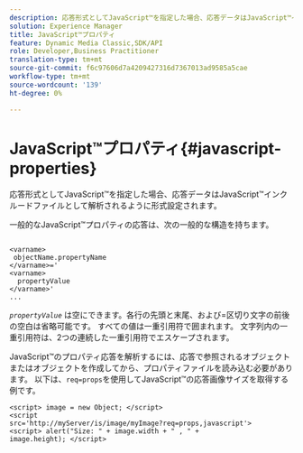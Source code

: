 ```yaml
---
description: 応答形式としてJavaScript™を指定した場合、応答データはJavaScript™インクルードファイルとして解析されるように形式設定されます。
solution: Experience Manager
title: JavaScript™プロパティ
feature: Dynamic Media Classic,SDK/API
role: Developer,Business Practitioner
translation-type: tm+mt
source-git-commit: f6c97606d7a4209427316d7367013ad9585a5cae
workflow-type: tm+mt
source-wordcount: '139'
ht-degree: 0%

---
```



# JavaScript™プロパティ{#javascript-properties}

応答形式としてJavaScript™を指定した場合、応答データはJavaScript™インクルードファイルとして解析されるように形式設定されます。

一般的なJavaScript™プロパティの応答は、次の一般的な構造を持ちます。

```
           
<varname> 
 objectName.propertyName 
</varname>=' 
<varname>
  propertyValue 
</varname>' 
...
```

*`propertyValue`* は空にできます。各行の先頭と末尾、および=区切り文字の前後の空白は省略可能です。 すべての値は一重引用符で囲まれます。 文字列内の一重引用符は、2つの連続した一重引用符でエスケープされます。

JavaScript™のプロパティ応答を解析するには、応答で参照されるオブジェクトまたはオブジェクトを作成してから、プロパティファイルを読み込む必要があります。 以下は、`req=props`を使用してJavaScript™の応答画像サイズを取得する例です。

```
<script> image = new Object; </script> 
<script 
src='http://myServer/is/image/myImage?req=props,javascript'> 
<script> alert("Size: " + image.width + " , " + 
image.height); </script>
```

